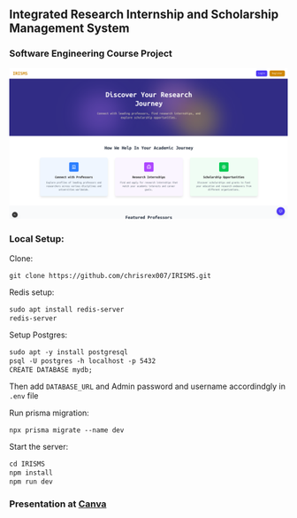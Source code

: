 ## Integrated Research Internship and Scholarship Management System

### Software Engineering Course Project

![Home page preview](/public/assets/localhost_3000%20-%20Google%20Chrome_001.png)

### Local Setup:

Clone:
```
git clone https://github.com/chrisrex007/IRISMS.git
```

Redis setup:
```
sudo apt install redis-server
redis-server
```
Setup Postgres:
```
sudo apt -y install postgresql
psql -U postgres -h localhost -p 5432
CREATE DATABASE mydb;
```
Then add `DATABASE_URL` and Admin password and username accordindgly in `.env` file

Run prisma migration:
```
npx prisma migrate --name dev
```

Start the server:
```
cd IRISMS
npm install
npm run dev
```


### Presentation at [Canva](https://www.canva.com/design/DAGjLprcP5o/iySfC4BCEU4zs_dV1o3WNw/view?utm_content=DAGjLprcP5o&utm_campaign=designshare&utm_medium=link2&utm_source=uniquelinks&utlId=h4fa9b2209c)
